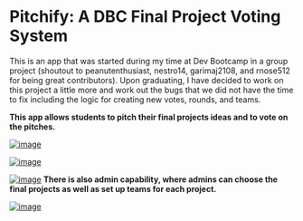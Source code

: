 # Pitchify: A DBC Final Project Voting System

This is an app that was started during my time at Dev Bootcamp in a group project (shoutout to peanutenthusiast, nestro14, garimaj2108, and rnose512 for being great contributors). Upon graduating, I have decided to work on this project a little more and work out the bugs that we did not have the time to fix including the logic for creating new votes, rounds, and teams. 

<strong>This app allows students to pitch their final projects ideas and to vote on the pitches. </strong>

[![image](https://github.com/hanniedong/Pitchify/blob/development-branch/app/assets/images/Screen%20Shot%202017-09-27%20at%205.35.19%20PM.png)](#features)

[![image](https://github.com/hanniedong/Pitchify/blob/development-branch/app/assets/images/Screen%20Shot%202017-09-27%20at%205.35.26%20PM.png)](#features)

[![image](https://github.com/hanniedong/Pitchify/blob/development-branch/app/assets/images/Screen%20Shot%202017-09-27%20at%205.36.20%20PM.png)](#features)
<strong>There is also admin capability, where admins can choose the final projects as well as set up teams for each project. </strong>

[![image](https://github.com/hanniedong/Pitchify/blob/development-branch/app/assets/images/Screen%20Shot%202017-09-27%20at%205.36.58%20PM.png)](#features)
